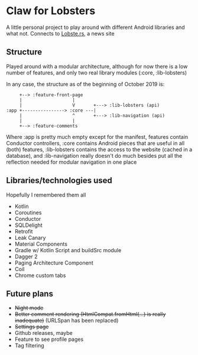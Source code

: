 # Claw for Lobsters

A little personal project to play around with different Android libraries
and what not.  Connects to [Lobste.rs](https://lobste.rs), a news site

## Structure

Played around with a modular architecture, although for now there is a
low number of features, and only two real library modules (:core, :lib-lobsters)

In any case, the structure as of the beginning of October 2019 is:

```
     +--> :feature-front-page
     |                   |
     |                   V       +---> :lib-lobsters (api)
:app +----------------> :core ---|
     |                   ^       +---> :lib-navigation (api)
     |                   |       
     +--> :feature-comments
```

Where :app is pretty much empty except for the manifest,
features contain Conductor controllers, :core contains
Android pieces that are useful in all (both) features,
:lib-lobsters contains the access to the website
(cached in a database), and :lib-navigation really doesn't
do much besides put all the reflection needed for modular
navigation in one place

## Libraries/technologies used

Hopefully I remembered them all

- Kotlin
- Coroutines
- Conductor
- SQLDelight
- Retrofit
- Leak Canary
- Material Components
- Gradle w/ Kotlin Script and buildSrc module
- Dagger 2
- Paging Architecture Component
- Coil
- Chrome custom tabs

## Future plans

- ~~Night mode~~
- ~~Better comment rendering (HtmlCompat.fromHtml(...) is really inadequate)~~
  (URLSpan has been replaced)
- ~~Settings page~~
- Github releases, maybe
- Feature to see profile pages
- Tag filtering
